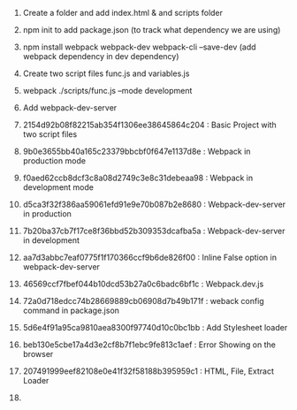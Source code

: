 1. Create a folder and add index.html & and scripts folder
2. npm init to add package.json (to track what dependency we are using)
3. npm install webpack webpack-dev webpack-cli –save-dev (add webpack dependency in dev dependency)
4. Create two script files func.js and variables.js
5. webpack ./scripts/func.js –mode development
6. Add webpack-dev-server



1. 2154d92b08f82215ab354f1306ee38645864c204 : Basic Project with two script files
2. 9b0e3655bb40a165c23379bbcbf0f647e1137d8e : Webpack in production mode
3. f0aed62ccb8dcf3c8a08d2749c3e8c31debeaa98 : Webpack in development mode
4. d5ca3f32f386aa59061efd91e9e70b087b2e8680 : Webpack-dev-server in production
5. 7b20ba37cb7f17ce8f36bbd52b309353dcafba5a : Webpack-dev-server in development
6. aa7d3abbc7eaf0775f1f170366ccf9b6de826f00 : Inline False option in webpack-dev-server
7. 46569ccf7fbef044b10dcd53b27a0c6badc6bf1c : Webpack.dev.js
8. 72a0d718edcc74b28669889cb06908d7b49b171f : weback config command in package.json
9. 5d6e4f91a95ca9810aea8300f97740d10c0bc1bb : Add Stylesheet loader
10. beb130e5cbe17a4d3e2cf8b7f1ebc9fe813c1aef : Error Showing on the browser
11. 207491999eef82108e0e41f32f58188b395959c1 : HTML, File, Extract Loader
12. 
